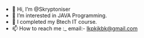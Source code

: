 - 👋 Hi, I’m @Skryptoniser
- 👀 I’m interested in JAVA Programming.
- 🌱 I completed my Btech IT course.
- 📫 How to reach me :_ email:- lkpkjkbk@gmail.com

<!---
Skryptoniser/Skryptoniser is a ✨ special ✨ repository because its `README.md` (this file) appears on your GitHub profile.
You can click the Preview link to take a look at your changes.
--->
